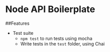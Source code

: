 # Node API Boilerplate

##Features

* Test suite
  * `npm test` to run tests using mocha
  * Write tests in the `test` folder, using Chai
